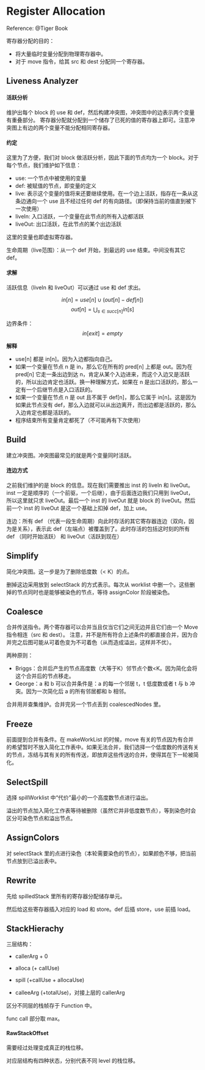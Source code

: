 # Register Allocation

Reference: @Tiger Book



寄存器分配的目的：

- 将大量临时变量分配到物理寄存器中。
- 对于 move 指令，给其 src 和 dest 分配同一个寄存器。


## Liveness Analyzer

#### 活跃分析
维护出每个 block 的 use 和 def，然后构建冲突图，冲突图中的边表示两个变量有重叠部分。
寄存器分配就分配到一个储存了已死的值的寄存器上即可。注意冲突图上有边的两个变量不能分配相同寄存器。

#### 约定

这里为了方便，我们对 block 做活跃分析，因此下面的节点均为一个 block。对于每个节点，我们维护如下信息：

- use: 一个节点中被使用的变量
- def: 被赋值的节点，即变量的定义
- live: 表示这个变量的值将来还要继续使用。在一个边上活跃，指存在一条从这条边通向一个 use 且不经过任何 def 的有向路径。（即保持当前的值直到被下一次使用）
- liveIn: 入口活跃，一个变量在此节点的所有入边都活跃
- liveOut: 出口活跃，在此节点的某个出边活跃

这里的变量也即虚拟寄存器。

生命周期（live范围）：从一个 def 开始，到最远的 use 结束。中间没有其它 def。

#### 求解

活跃信息（liveIn 和 liveOut）可以通过 use 和 def 求出。

$$in[n]=use[n] \cup (out[n] - def[n])$$
$$out[n] = \bigcup_{s \in succ[n]} in[s]$$

边界条件：$$ in[exit] = empty $$

**解释**

- use[n] 都是 in[n]。因为入边都指向自己。
-  如果一个变量在节点 n 是 in，那么它在所有的 pred[n] 上都是 out。因为在 pred[n] 它走一条出边到达 n，肯定从某个入边进来，而这个入边又是活跃的，所以出边肯定也活跃。换一种理解方式，如果在 n 是出口活跃的，那么一定有一个后继节点是入口活跃的。
-  如果一个变量在节点 n 是 out 且不属于 def[n]，那么它属于 in[n]。这是因为如果此节点没有 def，那么入边就可以从出边离开，而出边都是活跃的，那么入边肯定也都是活跃的。
-  程序结束所有变量肯定都死了（不可能再有下次使用）

## Build

建立冲突图。冲突图最常见的就是两个变量同时活跃。

#### 连边方式

之前我们维护的是 block 的信息。现在我们需要推出 inst 的 liveIn 和 liveOut。inst 一定是顺序的（一个前驱，一个后继），由于后面连边我们只用到 liveOut，所以这里就只求 liveOut。最后一个 inst 的 liveOut 就是 block 的 liveOut。然后前一个 inst 的 liveOut 是这一个基础上扣掉 def，加上 use。

连边：所有 def （代表一段生命周期）向此时存活的其它寄存器连边（双向，因为是关系），表示此 def（左端点）被覆盖到了。此时存活的包括这时刻的所有 def	（同时开始活跃） 和 liveOut（活跃到现在）


## Simplify

简化冲突图。这一步是为了删除低度数（< K）的点。

删掉这边采用放到 selectStack 的方式表示。每次从 worklist 中删一个。这些删掉的节点同时也是能够被染色的节点，等待 assignColor 阶段被染色。


## Coalesce

合并传送指令。两个寄存器可以合并当且仅当它们之间无边并且它们由一个 Move 指令相连（src 和 dest）。
注意，并不是所有符合上述条件的都直接合并，因为合并完之后图可能从可着色变为不可着色（从而造成溢出，这样并不优）。

两种原则：

- Briggs：合并后产生的节点高度数（大等于K）邻节点个数<K。因为简化会将这个合并后的节点移走。
- George：a 和 b 可以合并条件是：a 的每一个邻居 t，t 低度数或者 t 与 b 冲突。因为一次简化后 a 的所有邻居都和 b 相邻。 

合并用并查集维护。合并完另一个节点丢到 coalescedNodes 里。

## Freeze

前面提到合并有条件。在 makeWorkList 的时候，move 有关的节点因为有合并的希望暂时不放入简化工作表中。如果无法合并，我们选择一个低度数的传送有关的节点，冻结与其有关的所有传送，即放弃这些传送的合并，使得其在下一轮被简化。

## SelectSpill

选择 spillWorklist 中“代价”最小的一个高度数节点进行溢出。

溢出的节点加入简化工作表等待被删除（虽然它并非低度数节点），等到染色时会区分可染色节点和溢出节点。


## AssignColors

对 selectStack 里的点进行染色（本轮需要染色的节点），如果颜色不够，把当前节点放到已溢出表中。


## Rewrite

先给 spilledStack 里所有的寄存器分配储存单元。

然后给这些寄存器插入对应的 load 和 store。def 后插 store，use 前插 load。

## StackHierachy

三层结构：

- callerArg + 0

- alloca (+ callUse)

- spill (+callUse + allocaUse)
- calleeArg (+totalUse)，对接上层的 callerArg

区分不同层的栈帧存于 Function 中。

func call 部分取 max。

#### RawStackOffset

需要经过处理变成真正的栈位移。

对应层结构有四种状态，分别代表不同 level 的栈位移。